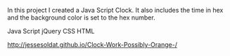 In this project I created a Java Script Clock. It also includes the time in hex and the background color is set to the hex number. 

Java Script
jQuery
CSS
HTML

http://jessesoldat.github.io/Clock-Work-Possibly-Orange-/
